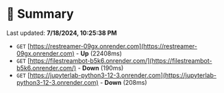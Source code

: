 # 📖 Summary
Last updated: **7/18/2024, 10:25:38 PM**

- `GET` [https://restreamer-09gx.onrender.com](https://restreamer-09gx.onrender.com) - **Up** (22408ms)
- `GET` [https://filestreambot-b5k6.onrender.com/](https://filestreambot-b5k6.onrender.com/) - **Down** (190ms)
- `GET` [https://jupyterlab-python3-12-3.onrender.com](https://jupyterlab-python3-12-3.onrender.com) - **Down** (208ms)
